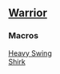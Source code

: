 ## [Warrior](https://na.finalfantasyxiv.com/jobguide/warrior/)  

### Macros

[Heavy Swing](Heavy-Swing.md)  
[Shirk](Shirk.md)